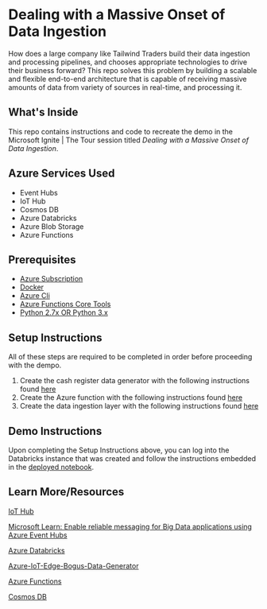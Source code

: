 # Dealing with a Massive Onset of Data Ingestion

How does a large company like Tailwind Traders build their data ingestion and processing pipelines, and chooses appropriate technologies to drive their business forward? This repo solves this problem by building a scalable and flexible end-to-end architecture that is capable of receiving massive amounts of data from variety of sources in real-time, and processing it.

## What's Inside

This repo contains instructions and code to recreate the demo in the Microsoft Ignite | The Tour session titled _Dealing with a Massive Onset of Data Ingestion_.  

## Azure Services Used

- Event Hubs
- IoT Hub
- Cosmos DB
- Azure Databricks
- Azure Blob Storage
- Azure Functions

## Prerequisites

* [Azure Subscription](https://azure.microsoft.com/free/?WT.mc_id=MSIgniteTheTour-github-dat10)
* [Docker](https://docs.docker.com/install/)
* [Azure Cli](https://docs.microsoft.com/en-us/cli/azure/install-azure-cli?view=azure-cli-latest&WT.mc_id=MSIgniteTheTour-github-dat10)
* [Azure Functions Core Tools](https://docs.microsoft.com/en-us/azure/azure-functions/functions-run-local#v2?WT.mc_id=MSIgniteTheTour-github-dat10)
* [Python 2.7x OR Python 3.x](https://www.python.org/downloads/)

## Setup Instructions

All of these steps are required to be completed in order before proceeding with the dempo.  

1. Create the cash register data generator with the following instructions found [here](DataGenerator/)
2. Create the Azure function with the following instructions found [here](ThresholdEndpoint/)
3. Create the data ingestion layer with the following instructions found [here](Data-ingestion-and-processing/)


## Demo Instructions 

Upon completing the Setup Instructions above, you can log into the Databricks instance that was created and follow the instructions embedded in the [deployed notebook](/Data-ingestion-and-processing/code/DataProcessing.dbc).

## Learn More/Resources

[IoT Hub](https://docs.microsoft.com/en-us/azure/iot-hub/about-iot-hub?WT.mc_id=MSIgniteTheTour-github-dat10)

[Microsoft Learn: Enable reliable messaging for Big Data applications using Azure Event Hubs](https://docs.microsoft.com/en-us/learn/modules/enable-reliable-messaging-for-big-data-apps-using-event-hubs/index?WT.mc_id=MSIgniteTheTour-github-dat10)

[Azure Databricks](https://docs.microsoft.com/en-us/azure/azure-databricks/?WT.mc_id=MSIgniteTheTour-github-dat10)

[Azure-IoT-Edge-Bogus-Data-Generator](http://aka.ms/iotdatagenerator)

[Azure Functions](https://docs.microsoft.com/en-us/azure/azure-functions/?WT.mc_id=MSIgniteTheTour-github-dat10)

[Cosmos DB](https://docs.microsoft.com/en-us/azure/cosmos-db/?WT.mc_id=MSIgniteTheTour-github-dat10)
